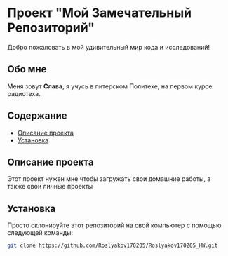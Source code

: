 # Проект "Мой Замечательный Репозиторий"

Добро пожаловать в мой удивительный мир кода и исследований!

## Обо мне

Меня зовут **Слава**, я учусь в питерском Политехе, на первом курсе радиотеха.

## Содержание

- [Описание проекта](#описание-проекта)
- [Установка](#установка)

## Описание проекта

Этот проект нужен мне чтобы загружать свои домашние работы, а также свои личные проекты
## Установка

Просто склонируйте этот репозиторий на свой компьютер с помощью следующей команды:

```bash
git clone https://github.com/Roslyakov170205/Roslyakov170205_HW.git